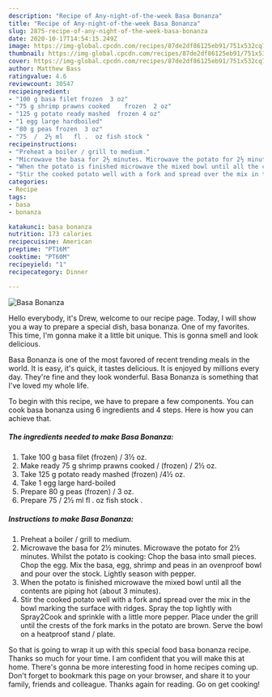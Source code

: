 ```yaml
---
description: "Recipe of Any-night-of-the-week Basa Bonanza"
title: "Recipe of Any-night-of-the-week Basa Bonanza"
slug: 2875-recipe-of-any-night-of-the-week-basa-bonanza
date: 2020-10-17T14:54:15.249Z
image: https://img-global.cpcdn.com/recipes/87de2df86125eb91/751x532cq70/basa-bonanza-recipe-main-photo.jpg
thumbnail: https://img-global.cpcdn.com/recipes/87de2df86125eb91/751x532cq70/basa-bonanza-recipe-main-photo.jpg
cover: https://img-global.cpcdn.com/recipes/87de2df86125eb91/751x532cq70/basa-bonanza-recipe-main-photo.jpg
author: Matthew Bass
ratingvalue: 4.6
reviewcount: 30547
recipeingredient:
- "100 g basa filet frozen  3 oz"
- "75 g shrimp prawns cooked    frozen  2 oz"
- "125 g potato ready mashed  frozen 4 oz"
- "1 egg large hardboiled"
- "80 g peas frozen  3 oz"
- "75  /  2½ ml   fl .  oz fish stock "
recipeinstructions:
- "Preheat a boiler / grill to medium."
- "Microwave the basa for 2½ minutes. Microwave the potato for 2½ minutes. Whilst the potato is cooking: Chop the basa into small pieces. Chop the egg. Mix the basa, egg, shrimp and peas in an ovenproof bowl and pour over the stock. Lightly season with pepper."
- "When the potato is finished microwave the mixed bowl until all the contents are piping hot (about 3 minutes)."
- "Stir the cooked potato well with a fork and spread over the mix in the bowl marking the surface with ridges. Spray the top lightly with Spray2Cook and sprinkle with a little more pepper. Place under the grill until the crests of the fork marks in the potato are brown. Serve the bowl on a heatproof stand / plate."
categories:
- Recipe
tags:
- basa
- bonanza

katakunci: basa bonanza 
nutrition: 173 calories
recipecuisine: American
preptime: "PT16M"
cooktime: "PT60M"
recipeyield: "1"
recipecategory: Dinner

---
```



![Basa Bonanza](https://img-global.cpcdn.com/recipes/87de2df86125eb91/751x532cq70/basa-bonanza-recipe-main-photo.jpg)

Hello everybody, it's Drew, welcome to our recipe page. Today, I will show you a way to prepare a special dish, basa bonanza. One of my favorites. This time, I'm gonna make it a little bit unique. This is gonna smell and look delicious.



Basa Bonanza is one of the most favored of recent trending meals in the world. It is easy, it's quick, it tastes delicious. It is enjoyed by millions every day. They're fine and they look wonderful. Basa Bonanza is something that I've loved my whole life.


To begin with this recipe, we have to prepare a few components. You can cook basa bonanza using 6 ingredients and 4 steps. Here is how you can achieve that.

<!--inarticleads1-->

##### The ingredients needed to make Basa Bonanza:

1. Take 100 g basa filet (frozen) / 3½ oz.
1. Make ready 75 g shrimp prawns cooked  /  (frozen) / 2½ oz.
1. Take 125 g potato ready mashed  (frozen) /4½ oz.
1. Take 1 egg large hard-boiled
1. Prepare 80 g peas (frozen) / 3 oz.
1. Prepare 75  /  2½ ml   fl .  oz fish stock .




<!--inarticleads2-->

##### Instructions to make Basa Bonanza:

1. Preheat a boiler / grill to medium.
1. Microwave the basa for 2½ minutes. Microwave the potato for 2½ minutes. Whilst the potato is cooking: Chop the basa into small pieces. Chop the egg. Mix the basa, egg, shrimp and peas in an ovenproof bowl and pour over the stock. Lightly season with pepper.
1. When the potato is finished microwave the mixed bowl until all the contents are piping hot (about 3 minutes).
1. Stir the cooked potato well with a fork and spread over the mix in the bowl marking the surface with ridges. Spray the top lightly with Spray2Cook and sprinkle with a little more pepper. Place under the grill until the crests of the fork marks in the potato are brown. Serve the bowl on a heatproof stand / plate.




So that is going to wrap it up with this special food basa bonanza recipe. Thanks so much for your time. I am confident that you will make this at home. There's gonna be more interesting food in home recipes coming up. Don't forget to bookmark this page on your browser, and share it to your family, friends and colleague. Thanks again for reading. Go on get cooking!
